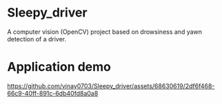 # Sleepy_driver
A computer vision (OpenCV) project based on drowsiness and yawn detection of a driver.

# Application demo


https://github.com/vinay0703/Sleepy_driver/assets/68630619/2df6f468-66c9-40ff-891c-6db40fd8a0a8

